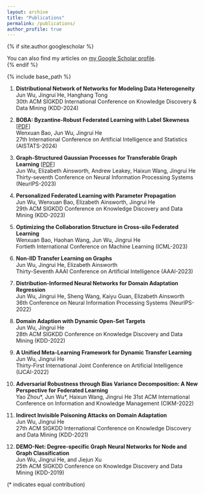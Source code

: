 ```yaml
---
layout: archive
title: "Publications"
permalink: /publications/
author_profile: true
---
```


{% if site.author.googlescholar %}
  <div class="wordwrap">You can also find my articles on <a href="{{site.author.googlescholar}}">my Google Scholar profile</a>.</div>
{% endif %}

{% include base_path %}

<!---
{% for post in site.publications reversed %}
  {% include archive-single.html %}
{% endfor %}
-->

1. **Distributional Network of Networks for Modeling Data Heterogeneity**  
Jun Wu, Jingrui He, Hanghang Tong  
30th ACM SIGKDD International Conference on Knowledge Discovery & Data Mining (KDD-2024)  

1. **BOBA: Byzantine-Robust Federated Learning with Label Skewness** [[PDF](https://proceedings.mlr.press/v238/bao24a.html)]  
Wenxuan Bao, Jun Wu, Jingrui He  
27th International Conference on Artificial Intelligence and Statistics (AISTATS-2024)

1. **Graph-Structured Gaussian Processes for Transferable Graph Learning** [[PDF](https://proceedings.neurips.cc/paper_files/paper/2023/file/9f7f2f57d8eaf44b2f09020f64ff6d96-Paper-Conference.pdf)]  
Jun Wu, Elizabeth Ainsworth, Andrew Leakey, Haixun Wang, Jingrui He  
Thirty-seventh Conference on Neural Information Processing Systems (NeurIPS-2023)

1. **Personalized Federated Learning with Parameter Propagation**  
Jun Wu, Wenxuan Bao, Elizabeth Ainsworth, Jingrui He  
29th ACM SIGKDD Conference on Knowledge Discovery and Data Mining (KDD-2023)

1. **Optimizing the Collaboration Structure in Cross-silo Federated Learning**  
Wenxuan Bao, Haohan Wang, Jun Wu, Jingrui He  
Fortieth International Conference on Machine Learning (ICML-2023)

1. **Non-IID Transfer Learning on Graphs**  
Jun Wu, Jingrui He, Elizabeth Ainsworth  
Thirty-Seventh AAAI Conference on Artificial Intelligence (AAAI-2023)

1. **Distribution-Informed Neural Networks for Domain Adaptation Regression**  
Jun Wu, Jingrui He, Sheng Wang, Kaiyu Guan, Elizabeth Ainsworth  
36th Conference on Neural Information Processing Systems (NeurIPS-2022)

1. **Domain Adaption with Dynamic Open-Set Targets**  
Jun Wu, Jingrui He  
28th ACM SIGKDD Conference on Knowledge Discovery and Data Mining (KDD-2022)

1. **A Unified Meta-Learning Framework for Dynamic Transfer Learning**  
Jun Wu, Jingrui He  
Thirty-First International Joint Conference on Artificial Intelligence (IJCAI-2022)

1. **Adversarial Robustness through Bias Variance Decomposition: A New Perspective for Federated Learning**  
Yao Zhou\*, Jun Wu\*, Haixun Wang, Jingrui He 
31st ACM International Conference on Information and Knowledge Management (CIKM-2022)  

1. **Indirect Invisible Poisoning Attacks on Domain Adaptation**  
Jun Wu, Jingrui He  
27th ACM SIGKDD International Conference on Knowledge Discovery and Data Mining (KDD-2021)  

1. **DEMO-Net: Degree-specific Graph Neural Networks for Node and Graph Classification**  
Jun Wu, Jingrui He, and Jiejun Xu  
25th ACM SIGKDD Conference on Knowledge Discovery and Data Mining (KDD-2019)


(* indicates equal contribution)

